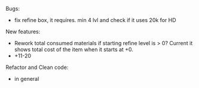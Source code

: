 Bugs:
* fix refine box, it requires. min 4 lvl and check if it uses 20k for HD

New features:
* Rework total consumed materials if starting refine level is > 0? Current it shows total cost of the item when it starts at +0.
* +11-20

Refactor and Clean code:
* in general